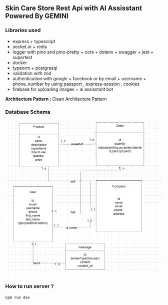 ## Skin Care Store Rest Api with AI Assisstant Powered By GEMINI

### Libraries used

- express + typescript
- socket.io + redis
- logger with pino and pino-pretty + cors + dotenv + swagger + jest + supertest
- docker
- typeorm + postgresql
- validation with zod
- authentication with google + facebook or by email + username + phone_number
  by using passport , express-session , cookies
- firebase for uploading images + ai assisstant bot

<b>Architecture Pattern : </b> Clean Architecture Pattern

### Database Schema

<img src="./diagram/db.jpg" />

### How to run server ?

`npm run dev`
